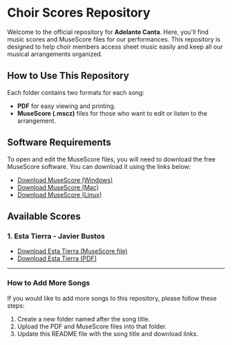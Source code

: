 # Choir Scores Repository

Welcome to the official repository for **Adelante Canta**. Here, you'll find music scores and MuseScore files for our performances. This repository is designed to help choir members access sheet music easily and keep all our musical arrangements organized.

## How to Use This Repository

Each folder contains two formats for each song:
- **PDF** for easy viewing and printing.
- **MuseScore (.mscz)** files for those who want to edit or listen to the arrangement.

## Software Requirements

To open and edit the MuseScore files, you will need to download the free MuseScore software. You can download it using the links below:

- [Download MuseScore (Windows)](https://musescore.org/en/download#windows)
- [Download MuseScore (Mac)](https://musescore.org/en/download#mac)
- [Download MuseScore (Linux)](https://musescore.org/en/download#linux)

## Available Scores

### 1. Esta Tierra - Javier Bustos

- [Download Esta Tierra (MuseScore file)](https://github.com/cheche200/adelante_canta/blob/main/scores/esta_tierra/Esta%20Tierra.mscz)
- [Download Esta Tierra (PDF)](https://github.com/cheche200/adelante_canta/blob/main/scores/esta_tierra/busto-esta%20tierra%20(1).pdf)

---

### How to Add More Songs

If you would like to add more songs to this repository, please follow these steps:
1. Create a new folder named after the song title.
2. Upload the PDF and MuseScore files into that folder.
3. Update this README file with the song title and download links.
